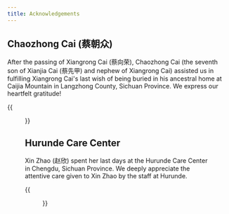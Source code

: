 ```yaml
---
title: Acknowledgements
---
```


## Chaozhong Cai (蔡朝众)

After the passing of Xiangrong Cai (蔡向荣), Chaozhong Cai (the seventh son of
Xianjia Cai (蔡先甲) and nephew of Xiangrong Cai) assisted us in fulfilling Xiangrong
Cai's last wish of being buried in his ancestral home at Caijia Mountain in
Langzhong County, Sichuan Province. We express our heartfelt gratitude!

{{<figure src="cai-chaozhong.jpg" title="Chaozhong Cai with Xiangrong Cai">}}

## Hurunde Care Center

Xin Zhao (赵欣) spent her last days at the Hurunde Care Center in Chengdu,
Sichuan Province. We deeply appreciate the attentive care given to Xin Zhao by
the staff at Hurunde.

{{<figure src="hurunde.jpg" class="portrait" title="Xin Zhao with Xiaohui Ren, Xiaomei Li, Cuirong Zhong (Staff of Hurunde Care Center in Chengdu)">}}
